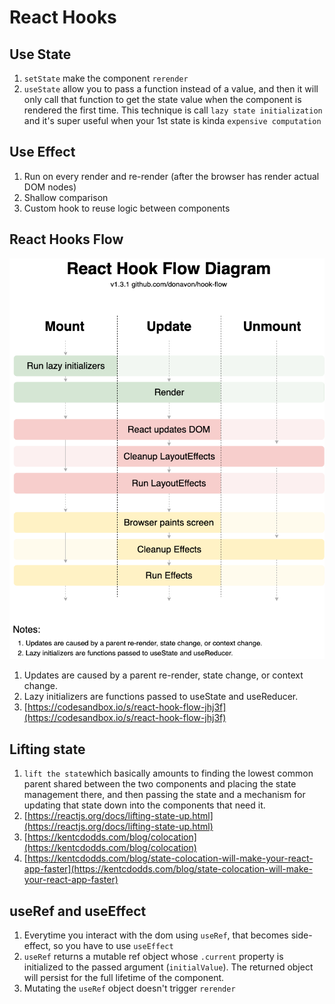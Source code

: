 # React Hooks

## Use State

1.  `setState` make the component `rerender`
2.  `useState` allow you to pass a function instead of a value, and then it will only call that function to get the state value when the component is rendered the first time. This technique is call `lazy state initialization` and it's super useful when your 1st state is kinda `expensive computation`

## Use Effect

1. Run on every render and re-render \(after the browser has render actual DOM nodes\)
2. Shallow comparison
3. Custom hook to reuse logic between components

## React Hooks Flow

![Hook Flow](../.gitbook/assets/hook-flow.png)

1. Updates are caused by a parent re-render, state change, or context change.
2. Lazy initializers are functions passed to useState and useReducer.
3. [https://codesandbox.io/s/react-hook-flow-jhj3f](https://codesandbox.io/s/react-hook-flow-jhj3f)

## Lifting state

1. `lift the state`which basically amounts to finding the lowest common parent shared between the two components and placing the state management there, and then passing the state and a mechanism for updating that state down into the components that need it.
2. [https://reactjs.org/docs/lifting-state-up.html](https://reactjs.org/docs/lifting-state-up.html)
3. [https://kentcdodds.com/blog/colocation](https://kentcdodds.com/blog/colocation)
4. [https://kentcdodds.com/blog/state-colocation-will-make-your-react-app-faster](https://kentcdodds.com/blog/state-colocation-will-make-your-react-app-faster)

## useRef and useEffect

1. Everytime you interact with the dom using `useRef`, that becomes side-effect, so you have to use `useEffect`
2. `useRef` returns a mutable ref object whose `.current` property is initialized to the passed argument \(`initialValue`\). The returned object will persist for the full lifetime of the component.
3. Mutating the `useRef` object doesn't trigger `rerender`

